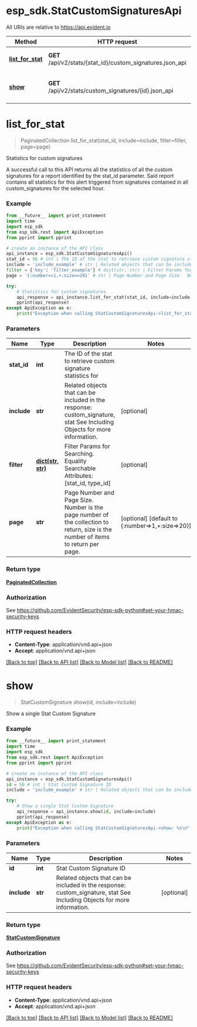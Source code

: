 # esp_sdk.StatCustomSignaturesApi

All URIs are relative to https://api.evident.io

Method | HTTP request | Description
------------- | ------------- | -------------
[**list_for_stat**](StatCustomSignaturesApi.md#list_for_stat) | **GET** /api/v2/stats/{stat_id}/custom_signatures.json_api | Statistics for custom signatures
[**show**](StatCustomSignaturesApi.md#show) | **GET** /api/v2/stats/custom_signatures/{id}.json_api | Show a single Stat Custom Signature


# **list_for_stat**
> PaginatedCollection list_for_stat(stat_id, include=include, filter=filter, page=page)

Statistics for custom signatures

A successful call to this API returns all the statistics of all the custom signatures for a report identified by the stat_id parameter. Said report contains all statistics for this alert triggered from signatures contained in all custom_signatures for the selected hour.

### Example 
```python
from __future__ import print_statement
import time
import esp_sdk
from esp_sdk.rest import ApiException
from pprint import pprint

# create an instance of the API class
api_instance = esp_sdk.StatCustomSignaturesApi()
stat_id = 56 # int | The ID of the stat to retrieve custom signature statistics for
include = 'include_example' # str | Related objects that can be included in the response:  custom_signature, stat See Including Objects for more information. (optional)
filter = {'key': 'filter_example'} # dict(str, str) | Filter Params for Searching.  Equality Searchable Attributes: [stat_id, type_id]     (optional)
page = '{:number=>1,+:size=>20}' # str | Page Number and Page Size.  Number is the page number of the collection to return, size is the number of items to return per page. (optional) (default to {:number=>1,+:size=>20})

try: 
    # Statistics for custom signatures
    api_response = api_instance.list_for_stat(stat_id, include=include, filter=filter, page=page)
    pprint(api_response)
except ApiException as e:
    print("Exception when calling StatCustomSignaturesApi->list_for_stat: %s\n" % e)
```

### Parameters

Name | Type | Description  | Notes
------------- | ------------- | ------------- | -------------
 **stat_id** | **int**| The ID of the stat to retrieve custom signature statistics for | 
 **include** | **str**| Related objects that can be included in the response:  custom_signature, stat See Including Objects for more information. | [optional] 
 **filter** | [**dict(str, str)**](str.md)| Filter Params for Searching.  Equality Searchable Attributes: [stat_id, type_id]     | [optional] 
 **page** | **str**| Page Number and Page Size.  Number is the page number of the collection to return, size is the number of items to return per page. | [optional] [default to {:number&#x3D;&gt;1,+:size&#x3D;&gt;20}]

### Return type

[**PaginatedCollection**](PaginatedCollection.md)

### Authorization

See https://github.com/EvidentSecurity/esp-sdk-python#set-your-hmac-security-keys

### HTTP request headers

 - **Content-Type**: application/vnd.api+json
 - **Accept**: application/vnd.api+json

[[Back to top]](#) [[Back to API list]](../README.md#documentation-for-api-endpoints) [[Back to Model list]](../README.md#documentation-for-models) [[Back to README]](../README.md)

# **show**
> StatCustomSignature show(id, include=include)

Show a single Stat Custom Signature



### Example 
```python
from __future__ import print_statement
import time
import esp_sdk
from esp_sdk.rest import ApiException
from pprint import pprint

# create an instance of the API class
api_instance = esp_sdk.StatCustomSignaturesApi()
id = 56 # int | Stat Custom Signature ID
include = 'include_example' # str | Related objects that can be included in the response:  custom_signature, stat See Including Objects for more information. (optional)

try: 
    # Show a single Stat Custom Signature
    api_response = api_instance.show(id, include=include)
    pprint(api_response)
except ApiException as e:
    print("Exception when calling StatCustomSignaturesApi->show: %s\n" % e)
```

### Parameters

Name | Type | Description  | Notes
------------- | ------------- | ------------- | -------------
 **id** | **int**| Stat Custom Signature ID | 
 **include** | **str**| Related objects that can be included in the response:  custom_signature, stat See Including Objects for more information. | [optional] 

### Return type

[**StatCustomSignature**](StatCustomSignature.md)

### Authorization

See https://github.com/EvidentSecurity/esp-sdk-python#set-your-hmac-security-keys

### HTTP request headers

 - **Content-Type**: application/vnd.api+json
 - **Accept**: application/vnd.api+json

[[Back to top]](#) [[Back to API list]](../README.md#documentation-for-api-endpoints) [[Back to Model list]](../README.md#documentation-for-models) [[Back to README]](../README.md)

